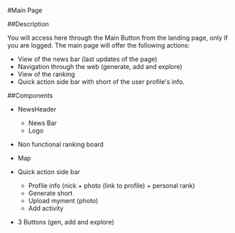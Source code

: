 #Main Page

##Description

You will access here through the Main Button from the landing page, only if you are logged.
The main page will offer the following actions:
  - View of the news bar (last updates of the page)
  - Navigation through the web (generate, add and explore)
  - View of the ranking
  - Quick action side bar with short of the user profile's info.


##Components

  - NewsHeader
    - News Bar
    - Logo

  - Non functional ranking board
  
  - Map
  
  - Quick action side bar 
    - Profile info (nick + photo (link to profile) + personal rank)
    - Generate short
    - Upload myment (photo)
    - Add activity

  - 3 Buttons (gen, add and explore)

